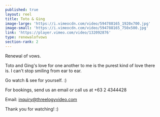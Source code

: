 ```yaml
---
published: true
layout: reel
title: Toto & Ging
image-large: 'https://i.vimeocdn.com/video/594788165_1920x700.jpg'
image-small: 'https://i.vimeocdn.com/video/594788165_750x500.jpg'
link: 'https://player.vimeo.com/video/132092876'
type: renewalofvows
section-rank: 2
---
```

Renewal of vows.

Toto and Ging's love for one another to me is the purest kind of love there is. I can't stop smiling from ear to ear.

Go watch & see for yourself. :)

For bookings, send us an email or call us at +63 2 4344428

Email: inquiry@threelogyvideo.com

Thank you for watching! :)
